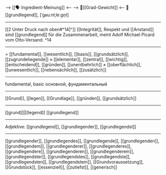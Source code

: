 --> [[🗣️ Ingredient-Meinung]] <--
--> 🧱[[Grad-Gewicht]] <--
🧱 [[grundlegend]], [ˈɡʁuːntˌleːɡn̩t]

---
[[2 Unter Druck nach oben#^14|^]] [[Integrität]], Respekt und [[Anstand]] sind [[grundlegend]] für die Zusammenarbeit, meint Adolf Michael Picard vom Otto-Versand. ^14

---
= [[fundamental]], [[wesentlich]], [[basis]],  [[grundsätzlich]], [[zugrundeliegende]]
≈ [[elementar]], [[zentral]], [[wichtig]], [[entscheidend]], [[gründen]], [[unentbehrlich]]
≠ [[oberflächlich]], [[unwesentlich]], [[nebensächlich]], [[zusätzlich]]

---
fundamental, basic
основной, фундаментальный

---
[[Grund]], [[legen]], [[Grundlage]], [[gründen]], [[grundsätzlich]]

---
[[grund]]|[[legend]]
[[grundlegend]]

---
Adjektive: [[grundlegend]], [[grundlegender]], [[grundlegendst]]

---
[[grundlegender]], [[grundlegendes]], [[grundlegende]], [[grundlegenden]], [[grundlegendem]], [[grundlegenderer]], [[grundlegenderes]], [[grundlegendere]], [[grundlegenderen]], [[grundlegenderem]], [[grundlegendster]], [[grundlegendstes]], [[grundlegendste]], [[grundlegendsten]], [[grundlegendstem]], [[Grundvoraussetzung]], [[Grundstück]], [[essenziell]], [[zutiefst]], [[generisch]]